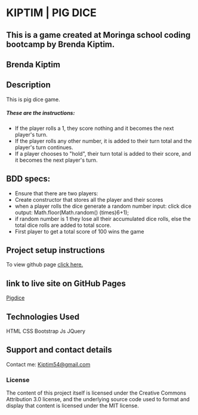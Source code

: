 # KIPTIM | PIG DICE

## This is a  game created at Moringa school coding bootcamp by Brenda Kiptim.

## **Brenda Kiptim**

## Description

This is pig dice game.
##### These are the instructions:
* If the player rolls a 1, they score nothing and it becomes the next player's turn.
* If the player rolls any other number, it is added to their turn total and the player's turn continues.
* If a player chooses to "hold", their turn total is added to their score, and it becomes the next player's turn.

## BDD specs:
* Ensure that there are two players:
* Create constructor that stores all the player and their scores
* when a player rolls the dice generate a random number
  input: click dice
  output: Math.floor(Math.random() (times)6+1);
* if random number is 1 they lose all their accumulated dice rolls, else the total dice rolls are added to total score.
* First player to get a total score of 100 wins the game

## Project setup instructions

To view github page [click here.](https://github.com/Kiptim54/Pigdice)

## link to live site on GitHub Pages

[Pigdice](https://kiptim54.github.io/Pingpong/)

## Technologies Used

HTML CSS Bootstrap Js  JQuery

## Support and contact details

Contact me: Kiptim54@gmail.com

### License

The content of this project itself is licensed under the Creative Commons Attribution 3.0 license, and the underlying source code used to format and display that content is licensed under the MIT license.
